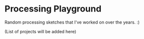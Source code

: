 Processing Playground
=====================

Random processing sketches that I've worked on over the years. :)

(List of projects will be added here)

